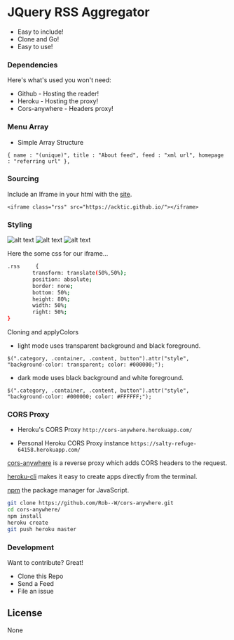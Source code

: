 # JQuery RSS Aggregator

  - Easy to include!
  - Clone and Go!
  - Easy to use!

> 

### Dependencies

Here's what's used you won't need:

* Github - Hosting the reader!
* Heroku - Hosting the proxy!
* Cors-anywhere - Headers proxy!

### Menu Array

* Simple Array Structure

`{ name : "(unique)", title : "About feed", feed : "xml url", homepage : "referring url" },`

### Sourcing

Include an Iframe in your html with the [site](https://acktic.github.io).

`<iframe class="rss" src="https://acktic.github.io/"></iframe>`

### Styling

![alt text](https://raw.githubusercontent.com/acktic/acktic.github.io/master/3366071279769.png "Example iframe")
![alt text](https://raw.githubusercontent.com/acktic/acktic.github.io/master/8295130659554.png "Example iframe")
![alt text](https://raw.githubusercontent.com/acktic/acktic.github.io/master/0218305377921.png "Example iframe")

Here the some css for our iframe...
```sh
.rss     {
        transform: translate(50%,50%);
        position: absolute;
        border: none;
        bottom: 50%;
        height: 80%;
        width: 50%;
        right: 50%;
}
```
Cloning and applyColors

  - light mode uses transparent background and black foreground.
  
`$(".category, .container, .content, button").attr("style", "background-color: transparent; color: #000000;");`

 - dark mode uses black background and white foreground.
 
`$(".category, .container, .content, button").attr("style", "background-color: #000000; color: #FFFFFF;");`

 
### CORS Proxy

- Heroku's CORS Proxy
`http://cors-anywhere.herokuapp.com/`

- Personal Heroku CORS Proxy instance
`https://salty-refuge-64158.herokuapp.com/`

[cors-anywhere](https://github.com/Rob--W/cors-anywhere) is a reverse proxy which adds CORS headers to the request.

[heroku-cli](https://github.com/heroku/cli) makes it easy to create apps directly from the terminal.

[npm](https://github.com/npm/cli) the package manager for JavaScript.

```sh
git clone https://github.com/Rob--W/cors-anywhere.git
cd cors-anywhere/
npm install
heroku create
git push heroku master
```

### Development

Want to contribute? Great!
- Clone this Repo
- Send a Feed
- File an issue

License
----

None

